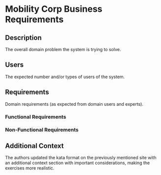 # Mobility Corp Business Requirements

## Description
The overall domain problem the system is trying to solve.

## Users
The expected number and/or types of users of the system.

## Requirements
Domain requirements (as expected from domain users and experts).

### Functional Requirements

### Non-Functional Requirements

## Additional Context
The authors updated the kata format on the previously mentioned site with an additional context section with important considerations, making the exercises more realistic.